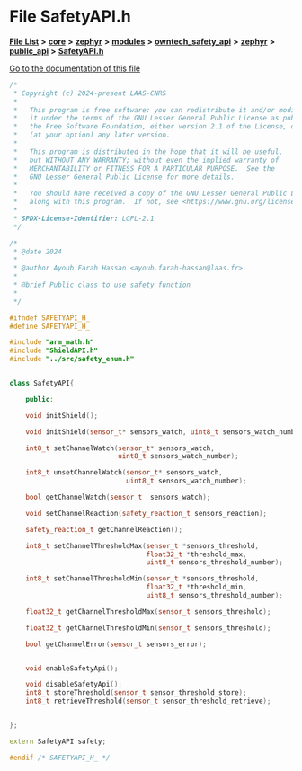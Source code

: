 

# File SafetyAPI.h

[**File List**](files.md) **>** [**core**](dir_771164b9325b04f1442f7a3ffa8ecb89.md) **>** [**zephyr**](dir_09002e7ce91f09aeb040dfd1861a47f4.md) **>** [**modules**](dir_6d0fb8ab814c517e7f155fb837e32f72.md) **>** [**owntech\_safety\_api**](dir_6577260132b49845d494a112d8acd7c7.md) **>** [**zephyr**](dir_2f6071fc869091a6d1e6d7b806fecbf0.md) **>** [**public\_api**](dir_08eec7c34983a0acd3982b6352a40f84.md) **>** [**SafetyAPI.h**](SafetyAPI_8h.md)

[Go to the documentation of this file](SafetyAPI_8h.md)


```C++
/*
 * Copyright (c) 2024-present LAAS-CNRS
 *
 *   This program is free software: you can redistribute it and/or modify
 *   it under the terms of the GNU Lesser General Public License as published by
 *   the Free Software Foundation, either version 2.1 of the License, or
 *   (at your option) any later version.
 *
 *   This program is distributed in the hope that it will be useful,
 *   but WITHOUT ANY WARRANTY; without even the implied warranty of
 *   MERCHANTABILITY or FITNESS FOR A PARTICULAR PURPOSE.  See the
 *   GNU Lesser General Public License for more details.
 *
 *   You should have received a copy of the GNU Lesser General Public License
 *   along with this program.  If not, see <https://www.gnu.org/licenses/>.
 *
 * SPDX-License-Identifier: LGPL-2.1
 */

/*
 * @date 2024
 *
 * @author Ayoub Farah Hassan <ayoub.farah-hassan@laas.fr>
 *
 * @brief Public class to use safety function
 *
 */

#ifndef SAFETYAPI_H_
#define SAFETYAPI_H_

#include "arm_math.h"
#include "ShieldAPI.h"
#include "../src/safety_enum.h"


class SafetyAPI{

    public:

    void initShield();

    void initShield(sensor_t* sensors_watch, uint8_t sensors_watch_number);

    int8_t setChannelWatch(sensor_t* sensors_watch,
                           uint8_t sensors_watch_number);

    int8_t unsetChannelWatch(sensor_t* sensors_watch,
                             uint8_t sensors_watch_number);

    bool getChannelWatch(sensor_t  sensors_watch);

    void setChannelReaction(safety_reaction_t sensors_reaction);

    safety_reaction_t getChannelReaction();

    int8_t setChannelThresholdMax(sensor_t *sensors_threshold,
                                  float32_t *threshold_max,
                                  uint8_t sensors_threshold_number);

    int8_t setChannelThresholdMin(sensor_t *sensors_threshold,
                                  float32_t *threshold_min,
                                  uint8_t sensors_threshold_number);

    float32_t getChannelThresholdMax(sensor_t sensors_threshold);

    float32_t getChannelThresholdMin(sensor_t sensors_threshold);

    bool getChannelError(sensor_t sensors_error);


    void enableSafetyApi();

    void disableSafetyApi();
    int8_t storeThreshold(sensor_t sensor_threshold_store);
    int8_t retrieveThreshold(sensor_t sensor_threshold_retrieve);


};

extern SafetyAPI safety;

#endif /* SAFETYAPI_H_ */
```



